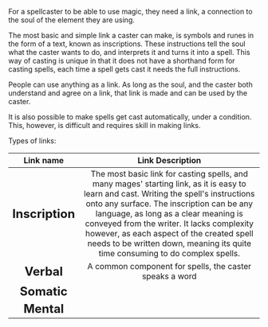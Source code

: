 For a spellcaster to be able to use magic, they need a link, a connection to the soul of the element they are using.

The most basic and simple link a caster can make, is symbols and runes in the form of a text, known as inscriptions. These instructions tell the soul what the caster wants to do, and interprets it and turns it into a spell. This way of casting is unique in that it does not have a shorthand form for casting spells, each time a spell gets cast it needs the full instructions.

People can use anything as a link. As long as the soul, and the caster both understand and agree on a link, that link is made and can be used by the caster.

It is also possible to make spells get cast automatically, under a condition. This, however, is difficult and requires skill in making links.

Types of links:

|             Link name             |                                                                                                                                                                                             Link Description                                                                                                                                                                                              |
| :-------------------------------: | :-------------------------------------------------------------------------------------------------------------------------------------------------------------------------------------------------------------------------------------------------------------------------------------------------------------------------------------------------------------------------------------------------------: |
| <font size=5>     **Inscription** | The most basic link for casting spells, and many mages' starting link, as it is easy to learn and cast. Writing the spell's instructions onto any surface. The inscription can be any language, as long as a clear meaning is conveyed from the writer. It lacks complexity however, as each aspect of the created spell needs to be written down, meaning its quite time consuming to do complex spells. |
|      <font size=5>**Verbal**      |                                                                                                                                                                         A common component for spells, the caster speaks a word                                                                                                                                                                           |
|     <font size=5>**Somatic**      |                                                                                                                                                                                                                                                                                                                                                                                                           |
|      <font size=5>**Mental**      |                                                                                                                                                                                                                                                                                                                                                                                                           |

